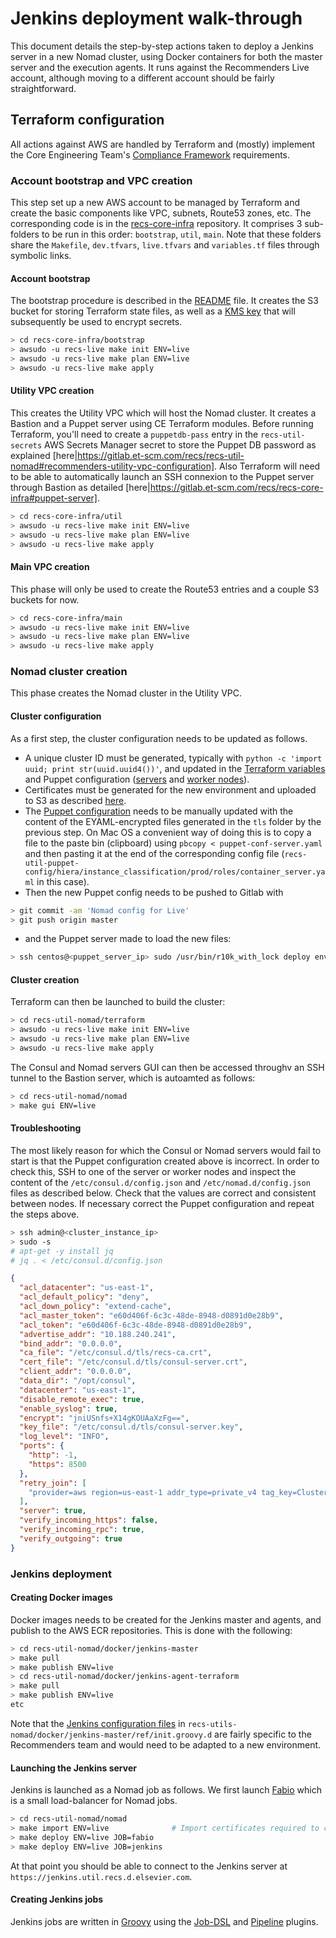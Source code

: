 # Jenkins deployment walk-through

This document details the step-by-step actions taken to deploy a Jenkins server in a new Nomad cluster, using Docker containers for both the master server and the execution agents. It runs against the Recommenders Live account, although moving to a different account should be fairly straightforward.

## Terraform configuration

All actions against AWS are handled by Terraform and (mostly) implement the Core Engineering Team's [Compliance Framework](https://confluence.cbsels.com/display/TRCE/TIO+RP+Platform+%7C+Compliance+Framework) requirements.

### Account bootstrap and VPC creation
This step set up a new AWS account to be managed by Terraform and create the basic components like VPC, subnets, Route53 zones, etc. The corresponding code is in the [recs-core-infra](https://gitlab.et-scm.com/recs/recs-core-infra) repository. It comprises 3 sub-folders to be run in this order: `bootstrap`, `util`, `main`. Note that these folders share the `Makefile`, `dev.tfvars`, `live.tfvars` and `variables.tf` files through symbolic links.
#### Account bootstrap
The bootstrap procedure is described in the [README](https://gitlab.et-scm.com/recs/recs-core-infra#deployment) file. It creates the S3 bucket for storing Terraform state files, as well as a [KMS key](https://gitlab.et-scm.com/recs/recs-core-infra/blob/master/bootstrap/kms.tf) that will subsequently be used to encrypt secrets.
```bash
> cd recs-core-infra/bootstrap
> awsudo -u recs-live make init ENV=live
> awsudo -u recs-live make plan ENV=live
> awsudo -u recs-live make apply
```
 #### Utility VPC creation
 This creates the Utility VPC which will host the Nomad cluster. It creates a Bastion and a Puppet server using CE Terraform modules.
 Before running Terraform, you'll need to create a `puppetdb-pass` entry in the `recs-util-secrets` AWS Secrets Manager secret to store the Puppet DB password as explained [here|https://gitlab.et-scm.com/recs/recs-util-nomad#recommenders-utility-vpc-configuration].
 Also Terraform will need to be able to automatically launch an SSH connexion to the Puppet server through Bastion as detailed [here|https://gitlab.et-scm.com/recs/recs-core-infra#puppet-server].
```bash
> cd recs-core-infra/util
> awsudo -u recs-live make init ENV=live
> awsudo -u recs-live make plan ENV=live
> awsudo -u recs-live make apply
```
#### Main VPC creation
This phase will only be used to create the Route53 entries and a couple S3 buckets for now.
```bash
> cd recs-core-infra/main
> awsudo -u recs-live make init ENV=live
> awsudo -u recs-live make plan ENV=live
> awsudo -u recs-live make apply
```
### Nomad cluster creation
This phase creates the Nomad cluster in the Utility VPC.
#### Cluster configuration
As a first step, the cluster configuration needs to be updated as follows.
- A unique cluster ID must be generated, typically with ```python -c 'import uuid; print str(uuid.uuid4())'```, and updated in the [Terraform variables](https://gitlab.et-scm.com/recs/recs-util-nomad/blob/master/terraform/live.tfvars#L25) and Puppet configuration ([servers](https://gitlab.et-scm.com/recs/recs-util-puppet-config/blob/master/hiera/instance_classification/prod/roles/container_server.yaml#L26) and [worker nodes](https://gitlab.et-scm.com/recs/recs-util-puppet-config/blob/master/hiera/instance_classification/prod/roles/container_server.yaml#L26)).
- Certificates must be generated for the new environment and uploaded to S3 as described [here](https://gitlab.et-scm.com/recs/recs-util-nomad#certificates-generation).
- The [Puppet configuration](https://gitlab.et-scm.com/recs/recs-util-puppet-config/tree/master/hiera/instance_classification/prod/roles) needs to be manually updated with the content of the EYAML-encrypted files generated in the `tls` folder by the previous step. On Mac OS a convenient way of doing this is to copy a file to the paste bin (clipboard) using ```pbcopy < puppet-conf-server.yaml``` and then pasting it at the end of the corresponding config file (`recs-util-puppet-config/hiera/instance_classification/prod/roles/container_server.yaml` in this case).
- Then the new Puppet config needs to be pushed to Gitlab with
```bash
> git commit -am 'Nomad config for Live'
> git push origin master
```
- and the Puppet server made to load the new files:
```bash
> ssh centos@<puppet_server_ip> sudo /usr/bin/r10k_with_lock deploy environment -p -v debug
```
#### Cluster creation
Terraform can then be launched to build the cluster:
```bash
> cd recs-util-nomad/terraform
> awsudo -u recs-live make init ENV=live
> awsudo -u recs-live make plan ENV=live
> awsudo -u recs-live make apply
```
The Consul and Nomad servers GUI can then be accessed throughv an SSH tunnel to the Bastion server, which is autoamted as follows:
```bash
> cd recs-util-nomad/nomad
> make gui ENV=live
```
#### Troubleshooting
The most likely reason for which the Consul or Nomad servers would fail to start is that the Puppet configuration created above is incorrect.
In order to check this, SSH to one of the server or worker nodes and inspect the content of the `/etc/consul.d/config.json` and `/etc/nomad.d/config.json` files as described below. Check that the values are correct and consistent between nodes. If necessary correct the Puppet configuration and repeat the steps above.
```bash
> ssh admin@<cluster_instance_ip>
> sudo -s
# apt-get -y install jq
# jq . < /etc/consul.d/config.json
```
```json
{
  "acl_datacenter": "us-east-1",
  "acl_default_policy": "deny",
  "acl_down_policy": "extend-cache",
  "acl_master_token": "e60d406f-6c3c-48de-8948-d0891d0e28b9",
  "acl_token": "e60d406f-6c3c-48de-8948-d0891d0e28b9",
  "advertise_addr": "10.188.240.241",
  "bind_addr": "0.0.0.0",
  "ca_file": "/etc/consul.d/tls/recs-ca.crt",
  "cert_file": "/etc/consul.d/tls/consul-server.crt",
  "client_addr": "0.0.0.0",
  "data_dir": "/opt/consul",
  "datacenter": "us-east-1",
  "disable_remote_exec": true,
  "enable_syslog": true,
  "encrypt": "jniUSnfs+X14gKOUAaXzFg==",
  "key_file": "/etc/consul.d/tls/consul-server.key",
  "log_level": "INFO",
  "ports": {
    "http": -1,
    "https": 8500
  },
  "retry_join": [
    "provider=aws region=us-east-1 addr_type=private_v4 tag_key=ClusterName tag_value=container-f1fdef65-495e-4f99-8ab5-98dc59faffec"
  ],
  "server": true,
  "verify_incoming_https": false,
  "verify_incoming_rpc": true,
  "verify_outgoing": true
}
```
### Jenkins deployment

#### Creating Docker images
Docker images needs to be created for the Jenkins master and agents, and publish to the AWS ECR repositories. This is done with the following:
```bash
> cd recs-util-nomad/docker/jenkins-master
> make pull
> make publish ENV=live
> cd recs-util-nomad/docker/jenkins-agent-terraform
> make pull
> make publish ENV=live
etc
```
Note that the [Jenkins configuration files](https://gitlab.et-scm.com/recs/recs-util-nomad/tree/SDPR-1226/docker/jenkins-master/ref/init.groovy.d) in `recs-utils-nomad/docker/jenkins-master/ref/init.groovy.d` are fairly specific to the Recommenders team and would need to be adapted to a new environment.
#### Launching the Jenkins server
Jenkins is launched as a Nomad job as follows. We first launch [Fabio](https://github.com/fabiolb/fabio) which is a small load-balancer for Nomad jobs.
```bash
> cd recs-util-nomad/nomad
> make import ENV=live              # Import certificates required to connect to the cluster
> make deploy ENV=live JOB=fabio    
> make deploy ENV=live JOB=jenkins
```
At that point you should be able to connect to the Jenkins server at `https://jenkins.util.recs.d.elsevier.com`.

#### Creating Jenkins jobs
Jenkins jobs are written in [Groovy](http://groovy-lang.org/single-page-documentation.html) using the [Job-DSL](https://github.com/jenkinsci/job-dsl-plugin/wiki) and [Pipeline](https://jenkins.io/doc/book/pipeline) plugins.
